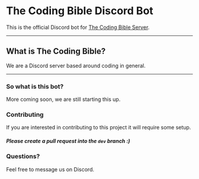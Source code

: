 The Coding Bible Discord Bot
===================


This is the official Discord bot for [The Coding Bible Server](https://discord.gg/rjSVNb9). 

----------


What is The Coding Bible?
-------------
We are a Discord server based around coding in general.

----------
### So what is this bot?

More coming soon, we are still starting this up.

### Contributing 

If you are interested in contributing to this project it will require some setup. 


##### Please create a pull request into the `dev` branch :)


### Questions?

Feel free to message us on Discord.

